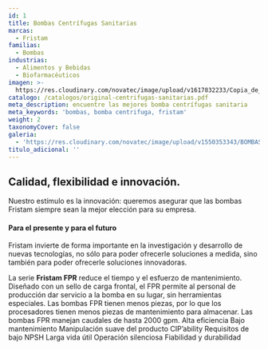 ```yaml
---
id: 1
title: Bombas Centrífugas Sanitarias
marcas:
  - Fristam
familias:
  - Bombas
industrias:
  - Alimentos y Bebidas
  - Biofarmacéuticos
imagen: >-
  https://res.cloudinary.com/novatec/image/upload/v1617832233/Copia_de_Dise%C3%B1o_sin_t%C3%ADtulo_91_sdoign.png
catalogo: /catalogos/original-centrifugas-sanitarias.pdf
meta_description: encuentre las mejores bomba centrífugas sanitaria
meta_keywords: 'bombas, bomba centrifuga, fristam'
weight: 2
taxonomyCover: false
galeria:
  - 'https://res.cloudinary.com/novatec/image/upload/v1550353343/BOMBAS1.jpg'
titulo_adicional: ''
---
```


## Calidad, flexibilidad e innovación.

Nuestro estímulo es la innovación: queremos asegurar que las bombas Fristam siempre sean la mejor elección para su empresa.

#### Para el presente y para el futuro

Fristam invierte de forma importante en la investigación y desarrollo de nuevas tecnologías, no sólo para poder ofrecerle soluciones a medida, sino también para poder ofrecerle soluciones innovadoras. 
 

La serie **Fristam FPR** reduce el tiempo y el esfuerzo de mantenimiento. Diseñado con un sello de carga frontal, el FPR permite al personal de producción dar servicio a la bomba en su lugar, sin herramientas especiales. Las bombas FPR tienen menos piezas, por lo que los procesadores tienen menos piezas de mantenimiento para almacenar. Las bombas FPR manejan caudales de hasta 2000 gpm. Alta eficiencia Bajo mantenimiento Manipulación suave del producto CIP’ability Requisitos de bajo NPSH Larga vida útil Operación silenciosa Fiabilidad y durabilidad
